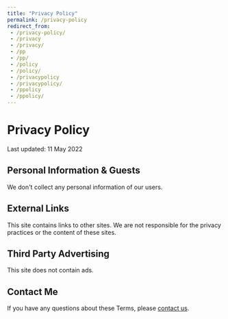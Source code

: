```yaml
---
title: "Privacy Policy"
permalink: /privacy-policy
redirect_from:
 - /privacy-policy/
 - /privacy
 - /privacy/
 - /pp
 - /pp/
 - /policy
 - /policy/
 - /privacypolicy
 - /privacypolicy/
 - /ppolicy
 - /ppolicy/
---
```


# Privacy Policy
Last updated: 11 May 2022

## Personal Information & Guests
We don't collect any personal information of our users.

## External Links
This site contains links to other sites. We are not responsible for the privacy practices or the content of these sites.

## Third Party Advertising
This site does not contain ads. 

<span style="display:none;">## Third Party Advertising
These third-party ad servers or ad networks use technology to the advertisements and links that appear on arialhamed.github.io send directly to your browsers. They automatically receive your IP address when this occurs. Other technologies ( such as cookies, JavaScript, or Web Beacons ) may also be used by the third-party ad networks to measure the effectiveness of their advertisements and / or to personalize the advertising content that you see.</span>

<span style="display:none;">arialhamed.github.io has no access to or control over these cookies that are used by third-party advertisers.</span>

<span style="display:none;">You should consult the respective privacy policies of these third-party ad servers for more detailed information on their practices as well as for instructions about how to opt-out of certain practices. arialhamed.github.io privacy policy does not apply to, and we cannot control the activities of, such other advertisers or web sites.</span>

<span style="display:none;">If you wish to disable cookies, you may do so through your individual browser options. More detailed information about cookie management with specific web browsers can be found at the browsersrespective websites.</span>

## Contact Me
If you have any questions about these Terms, please [contact us](https://arialhamed.github.io/contact).

